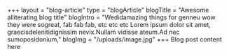 +++
layout = "blog-article"
type = "blogArticle"
blogTitle = "Awesome alliterating blog title"
blogIntro = "Wedidamazing things for genneu wow they were sogreat, fab fab fab, etc etc etc Lorem ipsum dolor sit amet, graecisdelenitidignissim nevix.Nullam vidisse ateum.Ad nec sumoposidonium,"
blogImg = "/uploads/image.jpg"
+++
Blog post content here